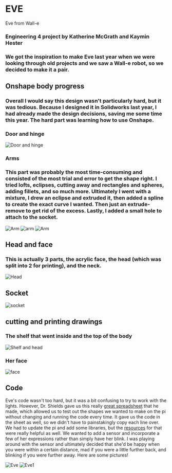 # EVE
 Eve from Wall-e 
### Engineering 4 project by Katherine McGrath and Kaymin Hester
### We got the inspiration to make Eve last year when we were looking through old projects and we saw a Wall-e robot, so we decided to make it a pair.
## Onshape body progress
### Overall I would say this design wasn't particularly hard, but it was tedious. Because I designed it in Solidworks last year, I had already made the design decisions, saving me some time this year. The hard part was learning how to use Onshape.
### Door and hinge
![Door and hinge](https://github.com/kmcgrat28/EVE/blob/main/wvZUDUWySIyACJK7R3p8%2Bw_thumb_341.jpg)
### Arms
### This part was probably the most time-consuming and consisted of the most trial and error to get the shape right. I tried lofts, eclipses, cutting away and rectangles and spheres, adding fillets, and so much more. Ultimately I went with a mixture, I drew an eclipse and extruded it, then added a spline to create the exact curve I wanted. Then just an extrude-remove to get rid of the excess. Lastly, I added a small hole to attach to the socket.
![Arm](https://github.com/kmcgrat28/EVE/blob/main/88CrdjepRTi1F3ZZwTls8g_thumb_343.jpg)
![arm](https://github.com/kmcgrat28/EVE/blob/main/%2BkYjsVHiSj%2Ba3jiNJpEmWg_thumb_344.jpg)
![Arm](https://github.com/kmcgrat28/EVE/blob/main/rTkve%25CJSlaRW6k8Ho3jEg_thumb_345.jpg)

## Head and face
### This is actually 3 parts, the acrylic face, the head (which was split into 2 for printing), and the neck. 
![Head](https://github.com/kmcgrat28/EVE/blob/main/BUcDRua2Q1W4uoZmbqgldw_thumb_349.jpg)

## Socket
![socket](https://github.com/kmcgrat28/EVE/blob/main/cO1pEhYKQh2uPf6lmF603A_thumb_34a.jpg)

## cutting and printing drawings

### The shelf that went inside and the top of the body
![Shelf and head](https://github.com/kmcgrat28/EVE/blob/main/lgymQ87bRLGu8CqjQrR8RA_thumb_346.jpg)
### Her face
![face](https://github.com/kmcgrat28/EVE/blob/main/tZJAEFj8S8a7OGyK5AI1NA_thumb_342.jpg)


## Code 

Eve's code wasn't too hard, but it was a bit confusing to try to work with the lights. However, Dr. Shields gave us this really [great spreadsheet](https://docs.google.com/spreadsheets/d/1iTayUid6laWyjTvUFK-ij3jIovaHw36wR05HZaynm34/edit#gid=858300470) that he made, which allowed us to test out the shapes we wanted to make on the pi without changing and running the code every time. It gave us the code in the sheet as well, so we didn't have to painstakingly copy each line over. We had to update the pi and add some libraries, but the [resources](https://learn.adafruit.com/circuitpython-on-raspberrypi-linux/installing-circuitpython-on-raspberry-pi) for that were really helpful as well. We wanted to add a sensor and incorporate a few of her expressions rather than simply have her blink. I was playing around with the sensor and ultimately decided that she'd be happy when you were within a certain distance, mad if you were a little further back, and blinking if you were further away. Here are some pictures!


![Eve](https://github.com/khester35/EVE-Robot/blob/master/IMG-0101.jpg?raw=true)
![Eve1](https://github.com/khester35/EVE-Robot/blob/master/IMG-0086.jpg?raw=true)
